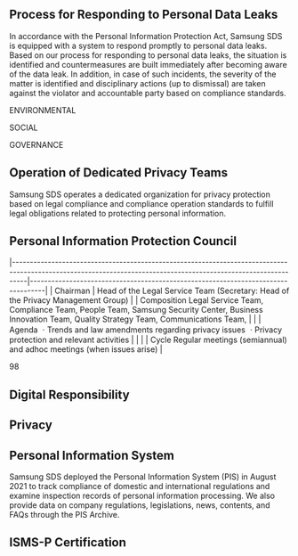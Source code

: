## **Process for Responding to Personal Data Leaks**

In accordance with the Personal Information Protection Act, Samsung SDS is equipped with a system to respond promptly to personal data leaks. Based on our process for responding to personal data leaks, the situation is identified and countermeasures are built immediately after becoming aware of the data leak. In addition, in case of such incidents, the severity of the matter is identified and disciplinary actions (up to dismissal) are taken against the violator and accountable party based on compliance standards.

ENVIRONMENTAL

SOCIAL

GOVERNANCE

## **Operation of Dedicated Privacy Teams**

Samsung SDS operates a dedicated organization for privacy protection based on legal compliance and compliance operation standards to fulfill legal obligations related to protecting personal information.

## **Personal Information Protection Council**

|----------------------------------------------------------------------------------------------------------------------------------------------------------------|----------------------------------------------------------------------------------|
| Chairman                                                                                                                                                       | Head of the Legal Service Team (Secretary: Head of the Privacy Management Group) |
| Composition  Legal Service Team, Compliance Team, People Team, Samsung Security Center,  Business Innovation Team, Quality Strategy Team, Communications Team, |                                                                                  |
| Agenda ㆍTrends and law amendments regarding privacy issues ㆍPrivacy protection and relevant activities                                                       |                                                                                  |
|                                                                                                                                                                | Cycle Regular meetings (semiannual) and adhoc meetings (when issues arise)       |

98

## **Digital Responsibility**

## **Privacy**

## **Personal Information System**

Samsung SDS deployed the Personal Information System (PIS) in August 2021 to track compliance of domestic and international regulations and examine inspection records of personal information processing. We also provide data on company regulations, legislations, news, contents, and FAQs through the PIS Archive.

## **ISMS-P Certification**